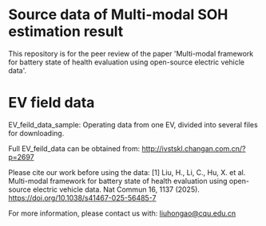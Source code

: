 # Source data of Multi-modal SOH estimation result
This repository is for the peer review of the paper 'Multi-modal framework for battery state of health evaluation using open-source electric vehicle data'.

# EV field data
EV_feild_data_sample: Operating data from one EV, divided into several files for downloading. 

Full EV_feild_data can be obtained from: http://ivstskl.changan.com.cn/?p=2697

Please cite our work before using the data: 
[1] Liu, H., Li, C., Hu, X. et al. Multi-modal framework for battery state of health evaluation using open-source electric vehicle data. Nat Commun 16, 1137 (2025).    https://doi.org/10.1038/s41467-025-56485-7

For more information, please contact us with: liuhongao@cqu.edu.cn
